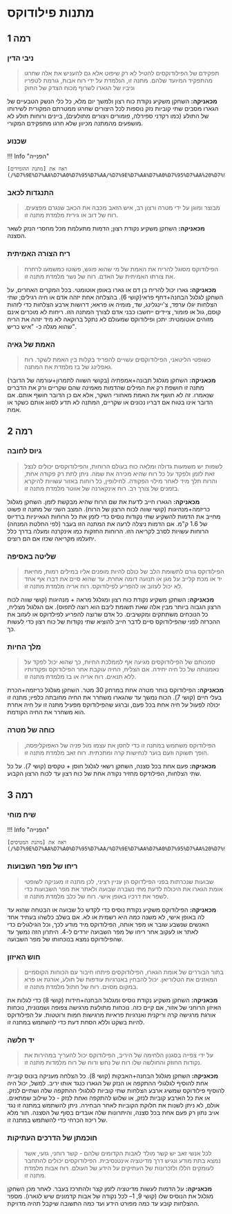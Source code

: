 # מתנות פילודוקס

## רמה 1

### ניבי הדין

> תפקידם של הפילודוקסים להטיל לא רק שיפוט אלא גם להעניש את אלה שחרגו מהתפקיד המיועד שלהם. מתנה זו, הנלמדת על ידי רוח אבות, גורמת לטפריו וניביו של הגארו לשרוף מכוח הצדק של החוק

**מכאניקה:** השחקן משקיע נקודת כוח רצון ולמשך יום מלא, כל כלי הנשק הטבעיים של הגארו מסבים שתי קוביות נזק נוספות לכל היצורים שחרגו ממטרתם המקורית לשירותו של התולע (כמו רקדני ספירלה, פומורים ויצורים מתולעים), ביינים ורוחות תולע לא מושפעים מהמתנה מכיוון שלא חרגו מתפקידם המקורי. 

### שכנוע 


!!! Info "הפנייה"

    ראה את [מתנת ההומידים](/%D7%9E%D7%AA%D7%A0%D7%95%D7%AA/%D7%9E%D7%AA%D7%A0%D7%95%D7%AA%20%D7%92%D7%96%D7%A2%D7%99%D7%9D/1_homid/#_5).

### התנגדות לכאב

> מבוצר ומוגן על ידי מטרה ורצון רב, איש הזאב מכבה את הכאב שנגרם מפצעים. רוח של דוב או גירית מלמדת מתנה זו.

**מכאניקה:** השחקן משקיע נקודת רצון; הדמות מתעלמת מכל מחסרי הנזק לשאר הסצנה.

### ריח הצורה האמיתית

> הפילודוקס מסוגל להריח את האמת של מי שהוא פוגש, פשוטו כמשמעו לרחרח את צורתו האמיתית של האדם. רוח של נשר מלמדת מתנה זו.

**מכאניקה:** גארו יכול להריח בן דם או גארו באופן אוטומטי. בכל המקרים האחרים, על השחקן לגלגל הבחנה+דחף פראי(קושי 6). בהצלחה אחת יזהה אדם או חיה רגילים; שתי הצלחות יגלו ערפד, צ'יינגלינג, שד, מומיה או
פראא; דרושות ארבע הצלחות כדי לזהות קוסם, גול או פומור, ציידים ייחשבו כבני אדם לצורך המתנה הזו. 
ריחות לא מוכרים אינם מזוהים אוטומטית: יתכן ופילודוקס שמעולם לא נתקל ברוקאה לא מיד יזהה את הריח שהוא מגלה כ- "איש כריש".

### האמת של גאיה

> כשופטי הליטאני, הפילודוקסים עשויים להפריד בקלות בין האמת לשקר. רוח גאפלינג של בז מלמדת את המתנה.

**מכאניקה:** השחקן מגלגל תבונה+אמפתיה (בקושי השווה לתמרון+עורמה של הדובר)
מתנה זו חושפת רק את המילים שהדמות מאמינה שהם שקריים ורק את הדברים שנאמרו. זה לא חושף את האמת מאחורי השקר, אלא אם כן הדובר חושף אותם. אם הדובר אינו בטוח אם דבריו נכונים או שקריים, המתנה לא תדע לסווג אותם כשקר או אמת.

## **רמה 2**

### גיוס לחובה

> לשמות יש משמעות גדולה ומלאה כוח בעולם הרוחות, והפילודוקסים יכולים לנצל זאת לזמן ולפקד על כל רוח שהיא מכירה את שמה. ניתן לתת רק פקודה אחת, והרוח תלך מיד לאחר מילוי הפקודה. לחילופין, כל רוחות באזור עשויות להיקרא בזמנים של צורך רב. רוח אינקארנה של אווטר מלמדת מתנה זו.

**מכאניקה:** הגארו חייב לדעת את שם הרוח שהיא מבקשת לזמן. השחקן מגלגל כריזמה+מנהיגות (קושי שווה לכוח הרצון של הרוח). המצב השני של מתנה זו פשוט מחייב את הדמות להשקיע שתי נקודות נוסיס
כדי לזמן את כל הרוחות הגאייניות ברדיוס של 1.6 ק"מ. אם הדמות ניצלה לרעה את המתנה הזו בעבר (לפי החלטת המנחה) הרוחות עשויות לסרב לקריאה הזו. הרוחות החזקות כמו אינקרנה ומעלה בדרך כלל יתעלמו מקריאה שכזו אם הם רוצים. 

### שליטה באסיפה

> הפילודוקס גורם לתשומת הלב של כולם להיות מופנים אליו במילים רמות, מחיאת יד או מכת קלייב על מגן או תנועה דומה אחרת. עד שהוא סיים את דברו אף אחד לא יכול לעזוב או להפריע לפילודוקס. רוח אריה מלמדת מתנה זו.

**מכאניקה:** השחקן משקיע נקודת כוח רצון ומגלגל מראה + מנהיגות (קושי שווה לכוח הרצון הגבוה ביותר מבין אלה שאת תשומת ליבם הוא רוצה לתפוס). אם הגלגול מצליח, כל הנוכחים משתתקים ומקשיבים. כל אדם שרוצה להפריע לפילדוקס או לעזוב את ההכרזה לפני שהפילודוקס סיים לדבר חייב להוציא שתי נקודות של כוח רצון כדי לעשות כך.

### מלך החיות

> סמכותם של הפילודוקסים מגיעה אף לממלכת החיות, כך שהוא  יכול לפקד על נאמנותה של כל חיה יחידה. אם הצליח, החיה עוקבת אחר הפילודוקס ופקודותיו ללא תנאים. רוח אריה או בז מלמדת מתנה זו.

**מכאניקה:** הפילודוקס בוחר מטרה אחת במרחק 30 מטר. השחקן מגלגל כריזמה+הכרת בעלי חיים (קושי 7). הכוח נמשך עד שהגארו משחרר את החיה מחובתה כלפיו; מתנה זו יכולה לפעול על חיה אחת בכל פעם, וברגע שהפילודוקס מפעיל מתנה זו על חיה אחרת הוא משחרר את החיה הקודמת.

### כוחה של מטרה

> הפילודוקס משתמש במתנה זו כדי לחסן את עצמו מול פניה של האפוקליפסה, הופך תשוקה וזעם בוער לנחישות קרה ומתכתית. רוח זאב מלמדת מתנה זו.

**מכאניקה:** פעם אחת בכל סצנה, השחקן רשאי לגלגל חוסן + טקסים (קושי 7). על כל שתי הצלחות, הפילודקס מחזיר נקודה אחת של כוח רצון עד לכוח הרצון הקבוע.

## **רמה 3**

### שיח מוחי 

!!! Info "הפנייה"

    ראה את [מתנת המטיסים](/%D7%9E%D7%AA%D7%A0%D7%95%D7%AA/%D7%9E%D7%AA%D7%A0%D7%95%D7%AA%20%D7%92%D7%96%D7%A2%D7%99%D7%9D/2_metis/#_13).

### ריחו של מפר השבועות

> שבועות שנכרתות בפני הפילדוקס הן עניין רציני, לכן מתנה זו מעניקה לשופטי אומת הגארו את היכולת לדעת מתי נשברה שבועה ולאתר את מפר השבועות כדי לשפר את דרכיו באופן אישי. רוח של כלב מלמדת מתנה זו.

**מכאניקה:** הפילודוקס משקיע נקודת נוסיס כדי לקדש כל שבועה או הבטחה שהוא עד לה באופן אישי,
לא משנה כמה היא רשמית או לא. אם בשלב כלשהו בעתיד אחד האנשים שנשבע שובר או מפר אותה,
הפילודוקס מיד מודע לכך, וכל הגילגולים כדי לאתר או לעקוב אחר ריחו של מפר השבועה יורדים ל-4. 
היתרון הזה נמשך עד שהפילודוקס נמצא בנוכחותו של מפר השבועה.

### חוש האיזון

> בתור הבוררים של אומת הגארו, הפילודוקסים פיתחו חיבור עם הכוחות הקוסמיים המאזנים את הטלוריאן. יכול להבחין באנרגיות עודפות של תולע, אורגת או פרא במקום מסוים. רוח של חתול מלמדת מתנה זו. 

**מכאניקה:** השחקן משקיע נקודת נוסיס ומגלגל הבחנה+חידות (קושי 8) כדי לגלות את האיזון הרוחני של אזור, אם קיים כזה. נוכחות מתולעת מרגישה צפופה ושמנונית, נוכחות אורגת מרגישה קרה וריקנית ואנרגיות פראיות מרגישות חמות ורוטטות. על הפילודוקס להיות בשקט וללא הסחת דעת כדי להשתמש במתנה זו. 

### יד חלשה

> על ידי צפייה בסגנון הלחימה של היריב, הפילודוקס יכול להעריך במהירות את נקודות החוזק והחולשה שלו רוח של נחש ורוח של רוח מלמדות מתנה זו. 

**מכאניקה:** השחקן מגלגל הבחנה+האבקות (קושי 8). כל הצלחה מעניקה בונוס קובייה אחת להוסיף לגלגולי ההתקפה או הנזק של הגארו כנגד אותו יריב. למשל, יכול היה להוסיף פילודוקס שמשיג ארבע הצלחות
שתי קוביות לגלגולי ההתקפה שלה ושתיים לנזק. או את כל הארבע קוביות לנזק, או שלוש להתקפה ואחת לנזק - כל שילוב שמתאים. אולם, לא ניתן לשנות את חלוקת הקוביות לאחר הבחירה. ניתן להשתמש במתנה זו נגד אויב נתון רק פעם אחת בכל סצנה, והיתרונות שלה אובדים בסוף של הסצנה. תור מלא של ריכוז הכרחי כדי להשתמש במתנה זו.

### חוכמתן של הדרכים העתיקות 

> לכל אנשי זאב יש קשר מולד לאבות הקדומים שלהם - קשר רוחני, גזעי, אשר נמצא בתת מודע ונגיש דרך מדיטציה אינטנסיבית. הפילודוקסים יכולים להתחבר לעומקים הללו ולזכרונות של העתיקים על הידע של העולם. רוח אבות מלמדת מתנה זו.

**מכאניקה:**  על הדמות לעשות מדיטציה לזמן קצר ולהתרכז בעבר. לאחר מכן השחקן מגלגל את הנוסיס שלו
(קושי 9, 1– לכל נקודה של אבות קדמונים שיש לגארו).  מספר ההצלחות קובע עד כמה מפורט הידע ועד כמה התשובה שיקבל תהיה מדויקת.

